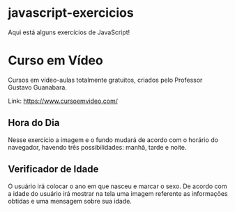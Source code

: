 # javascript-exercicios

Aqui está alguns exercícios de JavaScript!


# **Curso em Vídeo**
Cursos em vídeo-aulas totalmente gratuitos, criados pelo Professor Gustavo Guanabara.

Link: https://www.cursoemvideo.com/

## Hora do Dia
 Nesse exercício a imagem e o fundo mudará de acordo com o horário do navegador, havendo três possibilidades: manhã, tarde e noite.

## Verificador de Idade
 O usuário irá colocar o ano em que nasceu e marcar o sexo. De acordo com a idade do usuário irá mostrar na tela uma imagem referente as informações obtidas e uma mensagem sobre sua idade.
